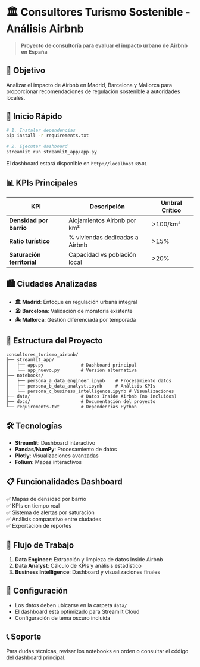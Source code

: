 # 🏛️ Consultores Turismo Sostenible - Análisis Airbnb

> **Proyecto de consultoría para evaluar el impacto urbano de Airbnb en España**

## 🎯 Objetivo

Analizar el impacto de Airbnb en Madrid, Barcelona y Mallorca para proporcionar recomendaciones de regulación sostenible a autoridades locales.

## 🚀 Inicio Rápido

```bash
# 1. Instalar dependencias
pip install -r requirements.txt

# 2. Ejecutar dashboard
streamlit run streamlit_app/app.py
```

El dashboard estará disponible en `http://localhost:8501`

## 📊 KPIs Principales

| KPI | Descripción | Umbral Crítico |
|-----|-------------|----------------|
| **Densidad por barrio** | Alojamientos Airbnb por km² | >100/km² |
| **Ratio turístico** | % viviendas dedicadas a Airbnb | >15% |
| **Saturación territorial** | Capacidad vs población local | >20% |

## 🏙️ Ciudades Analizadas

- **🏛️ Madrid**: Enfoque en regulación urbana integral
- **🏖️ Barcelona**: Validación de moratoria existente  
- **🏝️ Mallorca**: Gestión diferenciada por temporada

## 📁 Estructura del Proyecto

```
consultores_turismo_airbnb/
├── streamlit_app/
│   ├── app.py              # Dashboard principal
│   └── app_nuevo.py        # Versión alternativa
├── notebooks/
│   ├── persona_a_data_engineer.ipynb    # Procesamiento datos
│   ├── persona_b_data_analyst.ipynb     # Análisis KPIs
│   └── persona_c_business_intelligence.ipynb # Visualizaciones
├── data/                   # Datos Inside Airbnb (no incluidos)
├── docs/                   # Documentación del proyecto
└── requirements.txt        # Dependencias Python
```

## 🛠️ Tecnologías

- **Streamlit**: Dashboard interactivo
- **Pandas/NumPy**: Procesamiento de datos
- **Plotly**: Visualizaciones avanzadas
- **Folium**: Mapas interactivos

## 📋 Funcionalidades Dashboard

✅ Mapas de densidad por barrio  
✅ KPIs en tiempo real  
✅ Sistema de alertas por saturación  
✅ Análisis comparativo entre ciudades  
✅ Exportación de reportes  

## 📝 Flujo de Trabajo

1. **Data Engineer**: Extracción y limpieza de datos Inside Airbnb
2. **Data Analyst**: Cálculo de KPIs y análisis estadístico
3. **Business Intelligence**: Dashboard y visualizaciones finales

## 🔧 Configuración

- Los datos deben ubicarse en la carpeta `data/`
- El dashboard está optimizado para Streamlit Cloud
- Configuración de tema oscuro incluida

## 📞 Soporte

Para dudas técnicas, revisar los notebooks en orden o consultar el código del dashboard principal.
